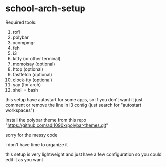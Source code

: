 # school-arch-setup

Required tools:
1. rofi
2. polybar
3. xcompmgr
4. feh
5. i3
6. kitty (or other terminal)
7. momoisay (optional)
8. htop (optional)
9. fastfetch (optional)
10. clock-tty (optional)
11. yay (for arch)
12. shell = bash

this setup have autostart for some apps, so if you don't want it just comment or remove the line in i3 config (just search for "autostart workspaces")

Install the polybar theme from this repo "https://github.com/adi1090x/polybar-themes.git"

sorry for the messy code

i don't have time to organize it

this setup is very lightweight and just have a few configuration so you could edit it as you want
  
